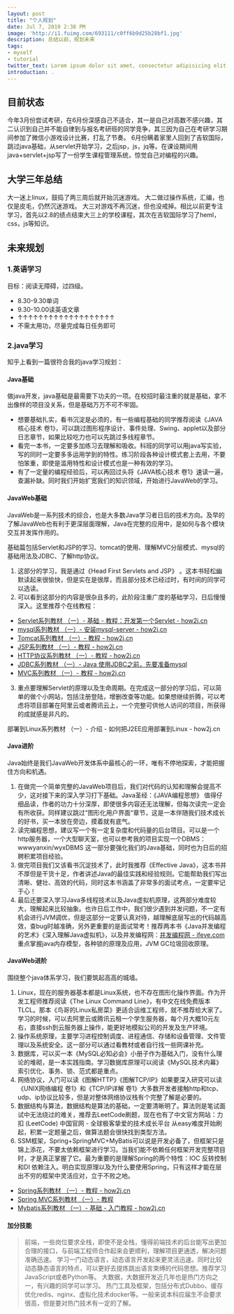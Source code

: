 ```yaml
---
layout: post
title: "个人规划"
date: Jul 7, 2019 2:38 PM
image: 'http://i1.fuimg.com/693111/c0ff6b9d25b28bf1.jpg'
description: 总结以前，规划未来
tags:
- myself
- tutorial
twitter_text: Lorem ipsum dolor sit amet, consectetur adipisicing elit.
introduction: .
---
```

## 目前状态
今年3月份尝试考研，在6月份深感自己不适合，其一是自己对高数不感兴趣，其二认识到自己并不能自律到与报名考研班的同学竞争，其三因为自己在考研学习期间参加了微信小游戏设计比赛，打乱了节奏。
6月份瞒着家里人回到了吉软国际，跳过java基础，从servlet开始学习，之后jsp，js，jq等。在课设期间用java+servlet+jsp写了一份学生课程管理系统，惊觉自己对编程的兴趣。
## 大学三年总结
大一迷上linux，鼓捣了两三周后就开始沉迷游戏。
大二做过操作系统，汇编，也仅是皮毛，仍然沉迷游戏。
大三对游戏不再沉迷，但也没戒掉。相比以前更专注学习，首先以2.8的绩点结束大三上的学校课程，其次在吉软国际学习了heml，css，js等知识。
## 未来规划
### 1.英语学习
目标：阅读无障碍，过四级。

- 8.30-9.30单词
- 9.30-10.00读英语文章
- ↑↑↑↑↑↑↑↑↑↑↑↑↑↑↑↑↑↑↑
- 不需太用功，尽量完成每日任务即可

### 2.java学习
知乎上看到一篇很符合我的java学习规划：

#### Java基础

做java开发，java基础是最需要下功夫的一项。在校招时最注重的就是基础，拿不出像样的项目没关系，但是基础万万不可不牢固。

- 想要基础扎实，看书沉淀是必须的，有一些编程基础的同学推荐阅读《JAVA核心技术 卷1》，可以跳过图形程序设计、事件处理、Swing、applet以及部分日志章节，如果比较吃力也可以先跳过多线程章节。
- 看完一本书，一定要多加练习去理解和吸收。科班的同学可以用java写实验，写的同时一定要多多运用学到的特性。练习阶段各种设计模式套上去用，不要怕笨重，即使是滥用特性和设计模式也是一种有效的学习。
- 有了一定量的编程经验后，可以再回过头将《JAVA核心技术 卷1》速读一遍，查漏补缺。同时我们开始扩宽我们的知识领域，开始进行JavaWeb的学习。

#### JavaWeb基础

JavaWeb是一系列技术的综合，也是大多数Java学习者日后的技术方向。及早的了解JavaWeb也有利于更深层面理解，Java在完整的应用中，是如何与各个模块交互并发挥作用的。

基础篇包括Servlet和JSP的学习、tomcat的使用、理解MVC分层模式、mysql的基础用法及JDBC、了解http协议。

1. 这部分的学习，我是通过《Head First Servlets and JSP》 。这本书轻松幽默读起来很愉快，但是实在是很厚，而且部分技术已经过时，有时间的同学可以选读。
2. 可以看到这部分的内容是很杂且多的，此阶段注重广度的基础学习，日后慢慢深入。这里推荐个在线教程：

* [Servlet系列教材 （一）- 基础 - 教程：开发第一个Servlet - how2j.cn](http://how2j.cn/k/servlet/servlet-eclipse/558.html?p=974)
* [mysql系列教材 （一）- 安装mysql-server - how2j.cn](http://how2j.cn/k/mysql/mysql-install/377.html?p=974)
* [Tomcat系列教材 （一）- 教程 - how2j.cn](http://how2j.cn/k/mysql/mysql-install/377.html?p=974)
* [JSP系列教材 （一）- 教程 - how2j.cn](http://how2j.cn/k/jsp/jsp-tutorials/530.html?p=974)
* [HTTP协议系列教材 （一）- 教程 - how2j.cn](http://how2j.cn/k/http/http-tutorials/568.html?p=974)
* [JDBC系列教材 （一）- Java 使用JDBC之前，先要准备mysql](http://how2j.cn/k/http/http-tutorials/568.html?p=974)
* [MVC系列教材 （一）- 教程 - how2j.cn](http://how2j.cn/k/mvc/mvc-tutorials/561.html?p=974)

3. 重点要理解Servlet的原理以及生命周期。在完成这一部分的学习后，可以简单的做个小网站，包括注册登陆，增删改查等功能。如果想继续折腾，可以考虑将项目部署在阿里云或者腾讯云上，一个完整可供他人访问的项目，所获得的成就感是非凡的。

部署到Linux系列教材 （一）- 介绍 - 如何把J2EE应用部署到Linux - how2j.cn
#### Java进阶

Java始终是我们JavaWeb开发体系中最核心的一环，唯有不停地探索，才能把握住方向和机遇。

1. 在做完一个简单完整的JavaWeb项目后，我们对代码的认知和理解会提高不少，这对接下来的深入学习打下基础。Java圣经：《JAVA编程思想》 值得仔细品读，作者的功力十分深厚，即使很多内容还无法理解，但每次读完一定会有所收获。同样建议跳过“图形化用户界面“章节，这是一本伴随我们技术成长的好书，买一本放在旁边，摸着就有底气。
2. 读完编程思想，建议写一个有一定复杂度和代码量的后台项目。可以是一个http服务器，一个大型聊天室，也可以参考我的项目实现一个DBMS：wwwyanxin/wyxDBMS 这一部分要强化我们的Java基础，同时也为日后的招聘积累项目经验。
3. 做完项目我们又该看书沉淀技术了，此时我推荐《Effective Java》，这本书并不厚但是干货十足，作者讲述Java的最佳实践和经验规则。它能帮助我们写出清晰、健壮、高效的代码，同时这本书涵盖了非常多的面试考点，一定要牢记于心！
4. 最后还要深入学习Java多线程技术以及Java虚拟机原理，这两部分难度较大，理解起来比较抽象。也许日后工作中，我们很少遇到并发问题，不一定有机会进行JVM调优，但是这部分一定要认真对待，越理解底层写出的代码越高效，查bug时越准确，另外更重要的是面试常考！推荐两本书《Java并发编程的艺术》《深入理解Java虚拟机》，以及并发编程网：[并发编程网 - ifeve.com](http://ifeve.com/) 重点掌握java内存模型，各种锁的原理及应用，JVM GC垃圾回收原理。

#### JavaWeb进阶

围绕整个java体系学习，我们要筑起高高的城墙。

1. Linux，现在的服务器基本都是Linux系统，也不存在图形化操作界面。作为开发工程师推荐阅读《The Linux Command Line》，有中文在线免费版本TLCL。那本《鸟哥的Linux私房菜》更适合运维工程师，就不推荐给大家了。学习的时候，可以去阿里云或腾讯云租一个学生服务器，每个月大概10元左右，直接ssh到云服务器上操作，能更好地模拟公司的开发及生产环境。
2. 操作系统原理，主要学习进程控制调度、进程通信、存储和设备管理、文件管理以及系统安全。这一部分可以通过看教材或者自行找一些网课补充。
3. 数据库，可以买一本《MySQL必知必会》小册子作为基础入门，没有什么理论的堆砌，是一本实践指南。学习数据库原理可以阅读《MySQL技术内幕》索引优化、事务、锁、范式都是重点。
4. 网络协议，入门可以读《图解HTTP》《图解TCP/IP》如果要深入研究可以读《UNIX网络编程 卷1》和《TCP/IP详解 卷1》大多数开发者接触http和tcp、udp、ip协议比较多，但是对整体网络协议栈有个完整了解是必要的。
5. 数据结构与算法，数据结构是算法的基础，一定要清晰明了。算法则是笔试面试中无法绕过的难关，推荐去LeetCode刷题，现在也有了中文官方网站：力扣 (LeetCode) 中国官网 - 全球极客挚爱的技术成长平台 从easy难度开始刷起，积累一定题量之后，做算法题会很快找到类型方法。
6. SSM框架，Spring+SpringMVC+MyBatis可以说是开发必备了，但框架只是锦上添花，不要太依赖框架进行学习。当我们能不依赖任何框架开发完整项目时，才是真正掌握了它。最为重要的是理解Spring的两个特性：IOC 反转控制和DI 依赖注入。明白实现原理以及为什么要使用Spring，只有这样才能在层出不穷的框架中灵活应对，立于不败之地。

* [Spring系列教材 （一）- 教程 - how2j.cn](http://how2j.cn/k/spring/spring-ioc-di/87.html?p=974)
* [Spring MVC系列教材 （一）- 教程](http://how2j.cn/k/springmvc/springmvc-springmvc/615.html?p=974)
* [Mybatis系列教材 （一）- 基础 - 入门教程 - how2j.cn](http://how2j.cn/k/mybatis/mybatis-tutorial/1087.html?p=974)

#### 加分技能

>前端，一些岗位要求全栈，即使不是全栈，懂得前端技术的后台能写出更加合理的接口，与前端工程师合作起来会更顺利，理解项目更通透，解决问题准确迅速。
>学习一门动态语言，动态语言开发起来更灵活迅速。同时比较动态静态语言的特点，可以更好去提炼跳出语言束缚的代码思想。推荐学习JavaScript或者Python等。
>大数据，大数据开发近几年也是热门方向之一，有兴趣的同学可以学习。
>热门工具及框架，包括分布式Dubbo、缓存优化redis、nginx、虚拟化技术docker等。一般来说本科应届生不会要求很高，但是要对热门技术有一定的了解。
